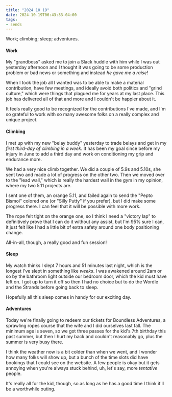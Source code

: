 ```yaml
---
title: "2024 10 19"
date: 2024-10-19T06:43:33-04:00
tags:
- sends
---
```


Work; climbing; sleep; adventures.<!--more-->

#### Work

My "grandboss" asked me to join a Slack huddle with him while I was out
yesterday afternoon and I thought it was going to be some production problem or
bad news or something and instead *he gave me a raise*!

When I took the job all I wanted was to be able to make a material contribution,
have few meetings, and ideally avoid both politics and "grind culture," which
were things that plagued me for years at my last place. This job has delivered
all of that and more and I couldn't be happier about it.

It feels really good to be recognized for the contributions I've made, and I'm
so grateful to work with so many awesome folks on a really complex and unique
project.

#### Climbing

I met up with my new "belay buddy" yesterday to trade belays and get in my
*first third-day of climbing in a week*. It has been my goal since before my
injury in June to add a third day and work on conditioning my grip and endurance
more.

We had a very nice climb together. We did a couple of 5.9s and 5.10s, she sent
two and made a lot of progress on the other two. Then we moved over to the "lead
wall," which is really the hardest wall in the gym in my opinion, where my two
5.11 projects are.

I sent one of them, an orange 5.11, and failed again to send the "Pepto Bismol"
colored one (or "Silly Putty" if you prefer), but I did make some progress
there. I can feel that it will be possible with more work.

The rope felt tight on the orange one, so I think I need a "victory lap" to
definitively prove that I can do it without any assist, but I'm 95% sure I can,
it just felt like I had a little bit of extra safety around one body positioning
change.

All-in-all, though, a really good and fun session!

#### Sleep

My watch thinks I slept 7 hours and 51 minutes last night, which is the longest
I've slept in something like *weeks*. I was awakened around 2am or so by the
bathroom light outside our bedroom door, which the kid must have left on. I got
up to turn it off so then I had no choice but to do the Wordle and the Strands
before going back to sleep.

Hopefully all this sleep comes in handy for our exciting day.

#### Adventures

Today we're finally going to redeem our tickets for Boundless Adventures, a
sprawling ropes course that the wife and I did ourselves last fall. The minimum
age is seven, so we got three passes for the kid's 7th birthday this past
summer, but then I hurt my back and couldn't reasonably go, plus the summer is
very busy there.

I think the weather now is a bit colder than when we went, and I wonder how many
folks will show up, but a bunch of the time slots did have bookings that I could
see on the website. A few people is okay but it gets annoying when you're always
stuck behind, uh, let's say, more *tentative* people.

It's really all for the kid, though, so as long as he has a good time I think
it'll be a worthwhile outing.

